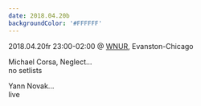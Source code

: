 ```yaml
---
date: 2018.04.20b
backgroundColor: '#FFFFFF'
---
```


2018.04.20fr 23:00-02:00 @ [WNUR](http://www.wnur.org/), Evanston-Chicago  

Michael Corsa, Neglect...  
no setlists  

Yann Novak...  
live